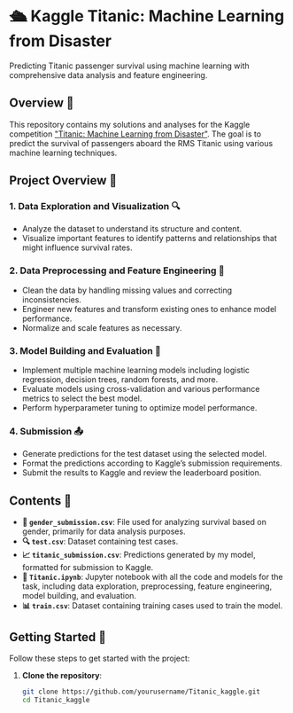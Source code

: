 # 🛳️ Kaggle Titanic: Machine Learning from Disaster

Predicting Titanic passenger survival using machine learning with comprehensive data analysis and feature engineering.

## Overview 📜

This repository contains my solutions and analyses for the Kaggle competition ["Titanic: Machine Learning from Disaster"](https://www.kaggle.com/c/titanic). The goal is to predict the survival of passengers aboard the RMS Titanic using various machine learning techniques.

## Project Overview 🧩

### 1. Data Exploration and Visualization 🔍

- Analyze the dataset to understand its structure and content.
- Visualize important features to identify patterns and relationships that might influence survival rates.

### 2. Data Preprocessing and Feature Engineering 🔧

- Clean the data by handling missing values and correcting inconsistencies.
- Engineer new features and transform existing ones to enhance model performance.
- Normalize and scale features as necessary.

### 3. Model Building and Evaluation 🤖

- Implement multiple machine learning models including logistic regression, decision trees, random forests, and more.
- Evaluate models using cross-validation and various performance metrics to select the best model.
- Perform hyperparameter tuning to optimize model performance.

### 4. Submission 📤

- Generate predictions for the test dataset using the selected model.
- Format the predictions according to Kaggle’s submission requirements.
- Submit the results to Kaggle and review the leaderboard position.

## Contents 📂

- **👥 `gender_submission.csv`**: File used for analyzing survival based on gender, primarily for data analysis purposes.
- **🔍 `test.csv`**: Dataset containing test cases.
- **📈 `titanic_submission.csv`**: Predictions generated by my model, formatted for submission to Kaggle.
- **📓 `Titanic.ipynb`**: Jupyter notebook with all the code and models for the task, including data exploration, preprocessing, feature engineering, model building, and evaluation.
- **📊 `train.csv`**: Dataset containing training cases used to train the model.

## Getting Started 🚀

Follow these steps to get started with the project:

1. **Clone the repository**:
   ```bash
   git clone https://github.com/yourusername/Titanic_kaggle.git
   cd Titanic_kaggle
